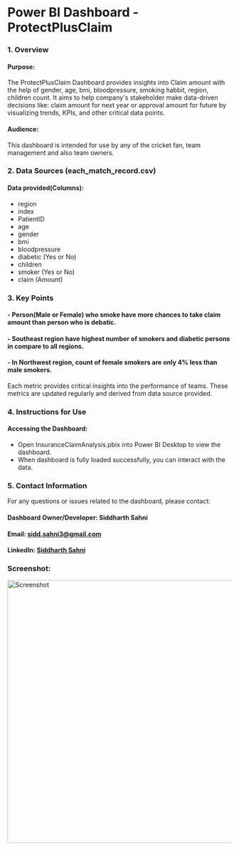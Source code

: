 # Power BI Dashboard - ProtectPlusClaim

### 1. Overview
#### Purpose:
The ProtectPlusClaim Dashboard provides insights into Claim amount with the help of gender, age, bmi, bloodpressure, smoking habbit, region, children count. It aims to help company's stakeholder make data-driven decisions like: claim amount for next year or approval amount for future by visualizing trends, KPIs, and other critical data points.
#### Audience:
This dashboard is intended for use by any of the cricket fan, team management and also team owners.

### 2. Data Sources (each_match_record.csv)
#### Data provided(Columns):
- region
- index
- PatientID
- age
- gender
- bmi
- bloodpressure 
- diabetic (Yes or No)
- children
- smoker (Yes or No)
- claim (Amount)

### 3. Key Points
#### - Person(Male or Female) who smoke have more chances to take claim amount than person who is debatic.
#### - Southeast region have highest number of smokers and diabetic persons in compare to all regions. 
#### - In Northwest region, count of female smokers are only 4% less than male smokers.

Each metric provides critical insights into the performance of teams. These metrics are updated regularly and derived from data source provided.

### 4. Instructions for Use
#### Accessing the Dashboard:
- Open InsuranceClaimAnalysis.pbix into Power BI Desktop to view the dashboard.
- When dashboard is fully loaded successfully, you can interact with the data.

### 5. Contact Information
For any questions or issues related to the dashboard, please contact:

#### Dashboard Owner/Developer: Siddharth Sahni
#### Email: sidd.sahni3@gmail.com
#### LinkedIn: [Siddharth Sahni](https://www.linkedin.com/in/er-siddharth-sahni-36b227103/)

### Screenshot:
<img width="591" alt="Screenshot" src="https://github.com/user-attachments/assets/d3282005-ff20-420e-9f3f-91012f6f71fe">


